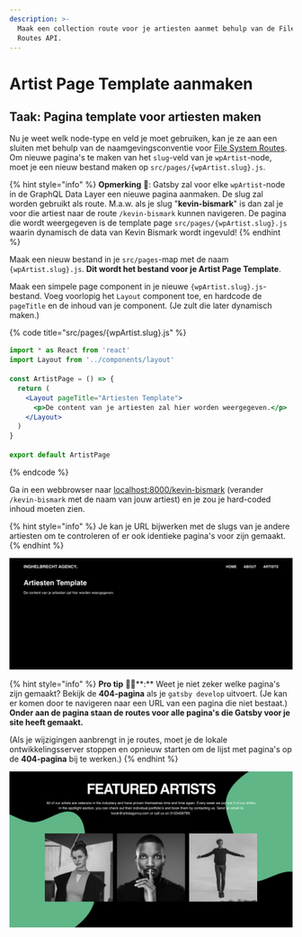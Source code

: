 ```yaml
---
description: >-
  Maak een collection route voor je artiesten aanmet behulp van de File Sytem
  Routes API.
---
```


# Artist Page Template aanmaken

## Taak: Pagina template voor artiesten maken

Nu je weet welk node-type en veld je moet gebruiken, kan je ze aan een sluiten met behulp van de naamgevingsconventie voor [File System Routes](https://www.gatsbyjs.com/docs/reference/routing/file-system-route-api/). Om nieuwe pagina's te maken van het `slug`-veld van je `wpArtist`-node, moet je een nieuw bestand maken op `src/pages/{wpArtist.slug}.js`.

{% hint style="info" %}
**Opmerking** 📣: Gatsby zal voor elke `wpArtist`-node in de GraphQL Data Layer een nieuwe pagina aanmaken. De slug zal worden gebruikt als route. M.a.w. als je slug "**kevin-bismark**" is dan zal je voor die artiest naar de route `/kevin-bismark` kunnen navigeren. De pagina die wordt weergegeven is de template page `src/pages/{wpArtist.slug}.js` waarin dynamisch de data van Kevin Bismark wordt ingevuld!
{% endhint %}

Maak een nieuw bestand in je `src/pages`-map met de naam `{wpArtist.slug}.js`. **Dit wordt het bestand voor je Artist Page Template**.

Maak een simpele page component in je nieuwe `{wpArtist.slug}.js`-bestand. Voeg voorlopig het `Layout` component toe, en hardcode de `pageTitle` en de inhoud van je component. (Je zult die later dynamisch maken.)

{% code title="src/pages/{wpArtist.slug}.js" %}
```jsx
import * as React from 'react'
import Layout from '../components/layout'

const ArtistPage = () => {
  return (
    <Layout pageTitle="Artiesten Template">
      <p>De content van je artiesten zal hier worden weergegeven.</p>
    </Layout>
  )
}

export default ArtistPage
```
{% endcode %}

Ga in een webbrowser naar [localhost:8000/kevin-bismark](http://localhost:8000/kevin-bismark) (verander `/kevin-bismark` met de naam van jouw artiest) en je zou je hard-coded inhoud moeten zien.

{% hint style="info" %}
Je kan je URL bijwerken met de slugs van je andere artiesten om te controleren of er ook identieke pagina's voor zijn gemaakt.
{% endhint %}

![Artist Template Page](<../../.gitbook/assets/image (88) (1).png>)

{% hint style="info" %}
**Pro tip** 🧙‍♂️**:** Weet je niet zeker welke pagina's zijn gemaakt? Bekijk de **404-pagina** als je `gatsby develop` uitvoert. (Je kan er komen door te navigeren naar een URL van een pagina die niet bestaat.) **Onder aan de pagina staan de routes voor alle pagina's die Gatsby voor je site heeft gemaakt.**

(Als je wijzigingen aanbrengt in je routes, moet je de lokale ontwikkelingsserver stoppen en opnieuw starten om de lijst met pagina's op de **404-pagina** bij te werken.)
{% endhint %}

![](<../../.gitbook/assets/image (145).png>)
